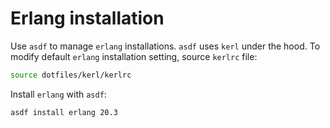 # Erlang installation

Use `asdf` to manage `erlang` installations. `asdf` uses `kerl` under the hood.
To modify default `erlang` installation setting, source `kerlrc` file:

```bash
source dotfiles/kerl/kerlrc
```

Install `erlang` with `asdf`:

```bash
asdf install erlang 20.3
```
